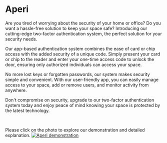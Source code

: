 # Aperi

Are you tired of worrying about the security of your home or office? Do you want a hassle-free solution to keep your space safe? Introducing our cutting-edge two-factor authentication system, the perfect solution for your security needs.

Our app-based authentication system combines the ease of card or chip access with the added security of a unique code. Simply present your card or chip to the reader and enter your one-time access code to unlock the door, ensuring only authorized individuals can access your space.

No more lost keys or forgotten passwords, our system makes security simple and convenient. With our user-friendly app, you can easily manage access to your space, add or remove users, and monitor activity from anywhere.

Don't compromise on security, upgrade to our two-factor authentication system today and enjoy peace of mind knowing your space is protected by the latest technology.

<br>

Please click on the photo to explore our demonstration and detailed explanation.
[![Aperi demonstration](https://img.youtube.com/vi/eUh51i1CUBY/0.jpg)](https://www.youtube.com/watch?v=eUh51i1CUBY)


